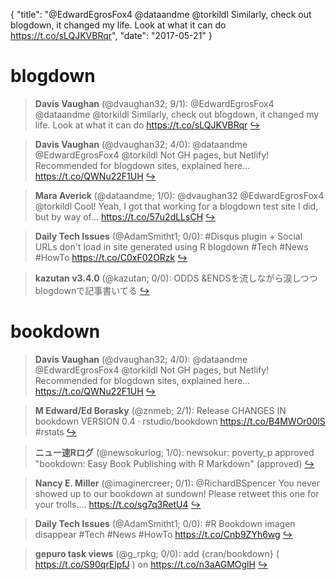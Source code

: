 {
  "title": "@EdwardEgrosFox4 @dataandme @torkildl Similarly, check out blogdown, it changed my life. Look at what it can do https://t.co/sLQJKVBRqr",
  "date": "2017-05-21"
}

# blogdown

> **Davis Vaughan** (@dvaughan32; 9/1): @EdwardEgrosFox4 @dataandme @torkildl Similarly, check out blogdown, it changed my life. Look at what it can do https://t.co/sLQJKVBRqr  [&#8618;](https://twitter.com/xieyihui/status/866262915023855617)

<!-- -->


> **Davis Vaughan** (@dvaughan32; 4/0): @dataandme @EdwardEgrosFox4 @torkildl Not GH pages, but Netlify! Recommended for blogdown sites, explained here… https://t.co/QWNu22F1UH  [&#8618;](https://twitter.com/xieyihui/status/866292542425501696)

<!-- -->


> **Mara Averick** (@dataandme; 1/0): @dvaughan32 @EdwardEgrosFox4 @torkildl Cool! Yeah, I got that working for a blogdown test site I did, but by way of… https://t.co/57u2dLLsCH  [&#8618;](https://twitter.com/xieyihui/status/866293950562414593)

<!-- -->


> **Daily Tech Issues** (@AdamSmitht1; 0/0): #Disqus plugin + Social URLs don't load in site generated using R blogdown
#Tech #News #HowTo
https://t.co/C0xF02ORzk  [&#8618;](https://twitter.com/xieyihui/status/866359934937649153)

<!-- -->


> **kazutan v3.4.0** (@kazutan; 0/0): ODDS &amp;ENDSを流しながら涙しつつblogdownで記事書いてる  [&#8618;](https://twitter.com/xieyihui/status/866069883003576322)

<!-- -->


# bookdown

> **Davis Vaughan** (@dvaughan32; 4/0): @dataandme @EdwardEgrosFox4 @torkildl Not GH pages, but Netlify! Recommended for blogdown sites, explained here… https://t.co/QWNu22F1UH  [&#8618;](https://twitter.com/xieyihui/status/866292542425501696)

<!-- -->


> **M Edward/Ed Borasky** (@znmeb; 2/1): Release CHANGES IN bookdown VERSION 0.4 · rstudio/bookdown https://t.co/B4MWOr00lS #rstats  [&#8618;](https://twitter.com/xieyihui/status/866129998461063168)

<!-- -->


> **ニュー速Rログ** (@newsokurlog; 1/0): newsokur: poverty_p approved "bookdown: Easy Book Publishing with R Markdown" (approved)  [&#8618;](https://twitter.com/xieyihui/status/866101497850773504)

<!-- -->


> **Nancy E. Miller** (@imaginercreer; 0/1): @RichardBSpencer You never showed up to our bookdown at sundown! Please retweet this one for your trolls.… https://t.co/sg7q3RetU4  [&#8618;](https://twitter.com/xieyihui/status/866214532934447104)

<!-- -->


> **Daily Tech Issues** (@AdamSmitht1; 0/0): #R Bookdown imagen disappear
#Tech #News #HowTo
https://t.co/Cnb9ZYh6wg  [&#8618;](https://twitter.com/xieyihui/status/866232448128077825)

<!-- -->


> **gepuro task views** (@g_rpkg; 0/0): add {cran/bookdown} ( https://t.co/S90qrElpfJ ) on https://t.co/n3aAGMOglH  [&#8618;](https://twitter.com/xieyihui/status/866074345679888385)

<!-- -->


